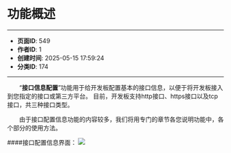 # 功能概述

---
- **页面ID**: 549
- **作者ID**: 1
- **创建时间**: 2025-05-15 17:59:24
- **分类ID**: 174
---

　　“**接口信息配置**”功能用于给开发板配置基本的接口信息，以便于将开发板接入到您指定的接口或第三方平台。
  目前，开发板支持http接口、https接口以及tcp接口，共三种接口类型。
  
　　由于接口配置信息功能的内容较多，我们将用专门的章节各您说明功能中，各个部分的使用方法。

####接口配置信息界面：
![](images/35de05a9_6825baef787b4.png)

